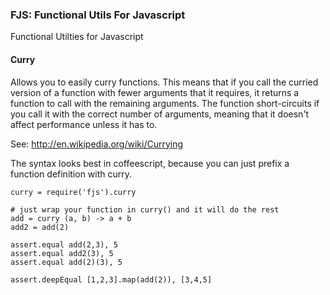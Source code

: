 ### FJS: Functional Utils For Javascript

Functional Utilties for Javascript

#### Curry

Allows you to easily curry functions. This means that if you call the curried version of a function with fewer arguments that it requires, it returns a function to call with the remaining arguments. The function short-circuits if you call it with the correct number of arguments, meaning that it doesn't affect performance unless it has to. 

See: http://en.wikipedia.org/wiki/Currying

The syntax looks best in coffeescript, because you can just prefix a function definition with curry. 

    curry = require('fjs').curry

    # just wrap your function in curry() and it will do the rest
    add = curry (a, b) -> a + b
    add2 = add(2)

    assert.equal add(2,3), 5
    assert.equal add2(3), 5
    assert.equal add(2)(3), 5

    assert.deepEqual [1,2,3].map(add(2)), [3,4,5]


